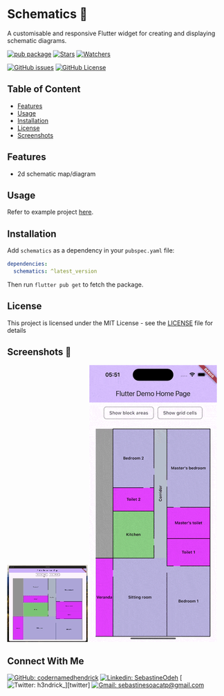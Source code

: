 # Schematics 📐

A customisable and responsive Flutter widget for creating and displaying schematic diagrams.

[![pub package](https://img.shields.io/pub/v/schematics.svg?label=Version&style=flat)][pub]
[![Stars](https://img.shields.io/github/stars/codernamedhendrick/schematics?label=Stars&style=flat)][repo]
[![Watchers](https://img.shields.io/github/watchers/codernamedhendrick/schematics?label=Watchers&style=flat)][repo]

[![GitHub issues](https://img.shields.io/github/issues/codernamedhendrick/schematics?label=Issues&style=flat)][issues]
[![GitHub License](https://img.shields.io/github/license/codernamedhendrick/schematics?label=Licence&style=flat)][license]

## Table of Content

- [Features](#features)
- [Usage](#usage)
- [Installation](#installation)
- [License](#license)
- [Screenshots](#screenshots-)

## Features

- 2d schematic map/diagram

## Usage

Refer to example project [here](https://github.com/CoderNamedHendrick/schematics/tree/main/example).

## Installation

Add `schematics` as a dependency in your `pubspec.yaml` file:

```yaml
dependencies:
  schematics: ^latest_version
```

Then run `flutter pub get` to fetch the package.

## License

This project is licensed under the MIT License - see the [LICENSE](LICENSE) file for details

## Screenshots 📱

![desktop screenshot/record of schematics](screenshots/desktop_view.gif)
![mobile screenshot/record of schematics](screenshots/mobile_view.gif)

## Connect With Me

[![GitHub: codernamedhendrick](https://img.shields.io/badge/codernamedhendrick-EFF7F6?logo=GitHub&logoColor=333&link=https://www.github.com/codernamedhendrick)][github]
[![Linkedin: SebastineOdeh](https://img.shields.io/badge/SebastineOdeh-EFF7F6?logo=LinkedIn&logoColor=blue&link=https://www.linkedin.com/in/sebastine-odeh-1081a318b/)][linkedin]
[![Twitter: h3ndrick_](https://img.shields.io/badge/h3ndrick__-EFF7F6?logo=X&logoColor=333&link=https://x.com/H3ndrick_)][twitter]
[![Gmail: sebastinesoacatp@gmail.com](https://img.shields.io/badge/sebastinesoacatp@gmail.com-EFF7F6?logo=Gmail&link=mailto:sebastinesoacatp@gmail.com)][gmail]

[pub]: https://pub.dev/packages/schematics

[repo]: https://github.com/CoderNamedHendrick/schematics

[issues]: https://github.com/CoderNamedHendrick/schematics/issues

[license]: https://github.com/CoderNamedHendrick/schematics/blob/main/LICENSE

[github]: https://www.github.com/codernamedhendrick

[linkedin]: https://www.linkedin.com/in/sebastine-odeh-1081a318b

[twitter]: https://x.com/H3ndrick_

[gmail]: mailto:sebastinesoacatp@gmail.com
